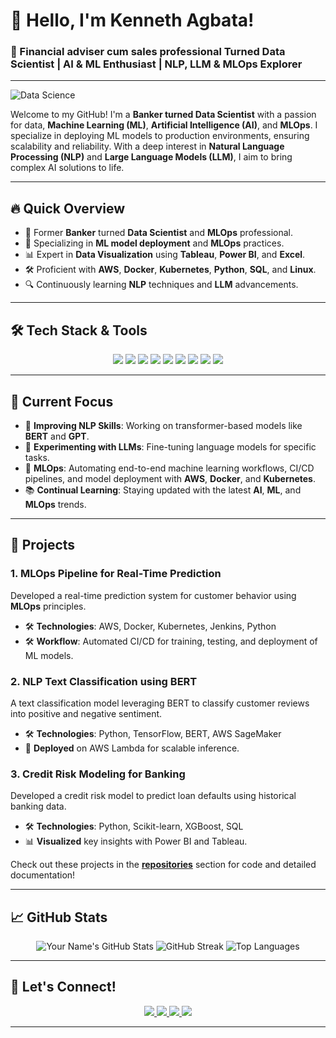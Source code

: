 # 👋 Hello, I'm Kenneth Agbata!

### 🚀 Financial adviser cum sales professional Turned Data Scientist | AI & ML Enthusiast | NLP, LLM & MLOps Explorer

---

![Data Science](https://media.licdn.com/dms/image/C4D12AQESj72-s5gEKg/article-cover_image-shrink_720_1280/0/1626753867110?e=2147483647&v=beta&t=JOALVxWjySgR37iCdRMhNGmpCyYYDXlPdWk212JXdII)

Welcome to my GitHub! I'm a **Banker turned Data Scientist** with a passion for data, **Machine Learning (ML)**, **Artificial Intelligence (AI)**, and **MLOps**. I specialize in deploying ML models to production environments, ensuring scalability and reliability. With a deep interest in **Natural Language Processing (NLP)** and **Large Language Models (LLM)**, I aim to bring complex AI solutions to life.

---

## 🔥 Quick Overview

- 💼 Former **Banker** turned **Data Scientist** and **MLOps** professional.
- 🚀 Specializing in **ML model deployment** and **MLOps** practices.
- 📊 Expert in **Data Visualization** using **Tableau**, **Power BI**, and **Excel**.
- 🛠 Proficient with **AWS**, **Docker**, **Kubernetes**, **Python**, **SQL**, and **Linux**.
- 🔍 Continuously learning **NLP** techniques and **LLM** advancements.

---

## 🛠 Tech Stack & Tools

<p align="center">
  <img src="https://img.shields.io/badge/AWS-232F3E?style=for-the-badge&logo=amazon-aws&logoColor=white" />
  <img src="https://img.shields.io/badge/Docker-2496ED?style=for-the-badge&logo=docker&logoColor=white" />
  <img src="https://img.shields.io/badge/Kubernetes-326CE5?style=for-the-badge&logo=kubernetes&logoColor=white" />
  <img src="https://img.shields.io/badge/Python-3776AB?style=for-the-badge&logo=python&logoColor=white" />
  <img src="https://img.shields.io/badge/Linux-FCC624?style=for-the-badge&logo=linux&logoColor=black" />
  <img src="https://img.shields.io/badge/SQL-4479A1?style=for-the-badge&logo=postgresql&logoColor=white" />
  <img src="https://img.shields.io/badge/Tableau-E97627?style=for-the-badge&logo=tableau&logoColor=white" />
  <img src="https://img.shields.io/badge/Power_BI-F2C811?style=for-the-badge&logo=powerbi&logoColor=black" />
  <img src="https://img.shields.io/badge/Excel-217346?style=for-the-badge&logo=microsoft-excel&logoColor=white" />
</p>

---

## 🎯 Current Focus

- 🚀 **Improving NLP Skills**: Working on transformer-based models like **BERT** and **GPT**.
- 🧠 **Experimenting with LLMs**: Fine-tuning language models for specific tasks.
- 🔧 **MLOps**: Automating end-to-end machine learning workflows, CI/CD pipelines, and model deployment with **AWS**, **Docker**, and **Kubernetes**.
- 📚 **Continual Learning**: Staying updated with the latest **AI**, **ML**, and **MLOps** trends.

---

## 💼 Projects

### 1. **MLOps Pipeline for Real-Time Prediction**
Developed a real-time prediction system for customer behavior using **MLOps** principles.
- 🛠 **Technologies**: AWS, Docker, Kubernetes, Jenkins, Python
- 🛠 **Workflow**: Automated CI/CD for training, testing, and deployment of ML models.

### 2. **NLP Text Classification using BERT**
A text classification model leveraging BERT to classify customer reviews into positive and negative sentiment.
- 🛠 **Technologies**: Python, TensorFlow, BERT, AWS SageMaker
- 🚀 **Deployed** on AWS Lambda for scalable inference.

### 3. **Credit Risk Modeling for Banking**
Developed a credit risk model to predict loan defaults using historical banking data.
- 🛠 **Technologies**: Python, Scikit-learn, XGBoost, SQL
- 📊 **Visualized** key insights with Power BI and Tableau.

Check out these projects in the [**repositories**](https://github.com/your-username?tab=repositories) section for code and detailed documentation!

---

## 📈 GitHub Stats

<p align="center">
  <img src="https://github-readme-stats.vercel.app/api?username=agbatakenneth&show_icons=true&theme=radical" alt="Your Name's GitHub Stats" />
  <img src="https://github-readme-streak-stats.herokuapp.com/?user=agbatakenneth&theme=radical" alt="GitHub Streak" />
  <img src="https://github-readme-stats.vercel.app/api/top-langs/?username=agbatakenneth&layout=compact&theme=radical" alt="Top Languages" />
</p>

---

## 💬 Let's Connect!

<p align="center">
  <a href="https://linkedin.com/in/your-profile">
    <img src="https://img.shields.io/badge/LinkedIn-0A66C2?style=for-the-badge&logo=linkedin&logoColor=white" />
  </a>
  <a href="https://your-portfolio.com">
    <img src="https://img.shields.io/badge/Portfolio-000000?style=for-the-badge&logo=About.me&logoColor=white" />
  </a>
  <a href="https://twitter.com/your-profile">
    <img src="https://img.shields.io/badge/Twitter-1DA1F2?style=for-the-badge&logo=twitter&logoColor=white" />
  </a>
  <a href="mailto:kcagbata@yahoo.com">
    <img src="https://img.shields.io/badge/Email-D14836?style=for-the-badge&logo=gmail&logoColor=white" />
  </a>
</p>

---
